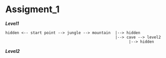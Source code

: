 # Assigment_1




***Level1***
```
hidden <-- start point --> jungle --> mountain  |--> hidden
                                                |--> cave --> level2
                                                      |--> hidden
```

***Level2***
```
     
     

